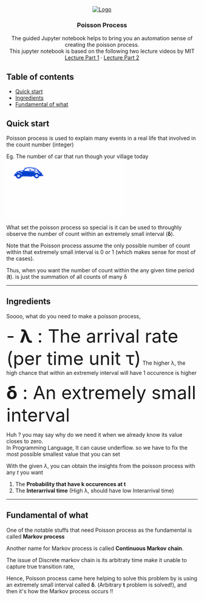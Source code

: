 <p align="center">
  <a href="https://example.com/">
    <img src="http://24.media.tumblr.com/2a36ba2a3016572f698ec19ad0051a39/tumblr_mrg3g8Nkbx1swdfc0o1_500.gif" alt="Logo" width=300 height=300>
  </a>

  <h3 align="center">Poisson Process</h3>

  <p align="center">
    The guided Jupyter notebook helps to bring you an automation sense of creating the poisson process. 
    <br>
    This jupyter notebook is based on the following two lecture videos by MIT
    <br>
    <a href="https://www.youtube.com/watch?v=jsqSScywvMc">Lecture Part 1</a>
    ·
    <a href="https://www.youtube.com/watch?v=XsYXACeIklU">Lecture Part 2</a>
  </p>
</p>


## Table of contents

- [Quick start](#quick-start)
- [Ingredients](#ingredients)
- [Fundamental of what](#Fundamental-of-what)

## Quick start

Poisson process is used to explain many events in a real life that involved in the count number (integer) 

Eg. The number of car that run though your village today
![](https://raw.githubusercontent.com/axelpale/poisson-process/HEAD/doc/cars.gif?raw=true)

What set the poisson process so special is it can be used to throughly observe the number of count within an extremely small interval (**δ**). 

Note that the Poisson process assume the only possible number of count within that extremely small interval is 0 or 1 (which makes sense for most of the cases). 

Thus, when you want the number of count within the any given time period (**t**). is just the summation of all counts of many δ 

---
## Ingredients

Soooo, what do you need to make a poisson process, 


<font size="15"> - **λ** : The arrival rate (per time unit τ)</font>
The higher λ, the high chance that within an extremely interval will have  1 occurence is higher

<font size="15"> **δ** : An extremely small interval </font>

Huh ? you may say why do we need it when we already know its value closes to zero.
<br>In Programming Language, It can cause underflow. so we have to fix the most possible smallest value that you can set


With the given *λ*, you can obtain the insights from the poisson process with any *t* you want

1. The **Probability that have k occurences at t**
2. The **Interarrival time** (High λ, should have low Interarrival time)


---

## Fundamental of what

One of the notable stuffs that need Poisson process as the fundamental is called **Markov process**

Another name for Markov process is called **Continuous Markov chain**.

The issue of Discrete markov chain is its arbitraty time make it unable to capture true transition rate, 

Hence, Poisson process came here helping to solve this problem by is using an extremely small interval called **δ**. (Arbitrary **t** problem is solved!), and then it's how the Markov process occurs !!

